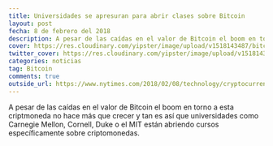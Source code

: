 ```yaml
---
title: Universidades se apresuran para abrir clases sobre Bitcoin
layout: post
fecha: 8 de febrero del 2018
description: A pesar de las caídas en el valor de Bitcoin el boom en torno a esta criptmoneda no hace más que crecer y tan es así que universidades como Carnegie Mellon, Cornell, Duke o el MIT están abriendo cursos específicamente sobre criptomonedas.
cover: https://res.cloudinary.com/yipster/image/upload/v1518143487/bitcoin-school_cjuqe0.jpg
twitter_cover: https://res.cloudinary.com/yipster/image/upload/v1518143487/bitcoin-school_cjuqe0.jpg
categories: noticias 
tag: Bitcoin
comments: true
outside_url: https://www.nytimes.com/2018/02/08/technology/cryptocurrencies-come-to-campus.html 
---
```


A pesar de las caídas en el valor de Bitcoin el boom en torno a esta criptmoneda no hace más que crecer y tan es así que universidades como Carnegie Mellon, Cornell, Duke o el MIT están abriendo cursos específicamente sobre criptomonedas.
